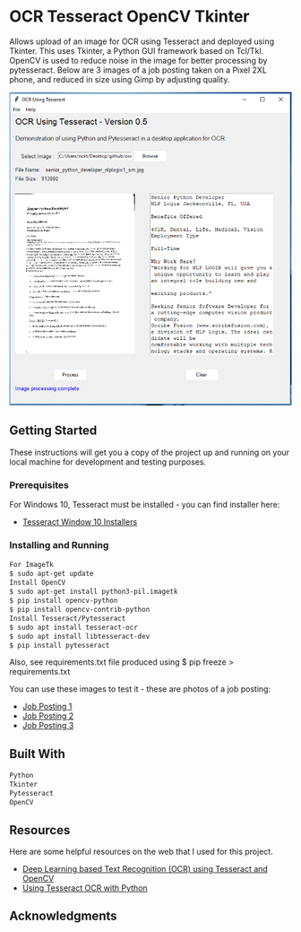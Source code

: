 # OCR Tesseract OpenCV Tkinter
Allows upload of an image for OCR using Tesseract and deployed using Tkinter.  This uses Tkinter, a Python GUI framework based on Tcl/Tkl.   OpenCV is used to reduce noise in the image for better processing by pytesseract. Below are 3 images of a job posting taken on a Pixel 2XL phone, and reduced in size using Gimp by adjusting quality. 

![Application Screenshot](https://github.com/ricktorzynski/ocr-tesseract-opencv-tkinter/blob/master/assets/ocr-tesseract-tkinter4.PNG)

## Getting Started
These instructions will get you a copy of the project up and running on your local machine for development and testing purposes.

### Prerequisites
For Windows 10, Tesseract must be installed - you can find installer here:
* [Tesseract Window 10 Installers](https://github.com/UB-Mannheim/tesseract/wiki)


### Installing and Running
```
For ImageTk
$ sudo apt-get update
Install OpenCV
$ sudo apt-get install python3-pil.imagetk
$ pip install opencv-python 
$ pip install opencv-contrib-python
Install Tesseract/Pytesseract
$ sudo apt install tesseract-ocr
$ sudo apt install libtesseract-dev
$ pip install pytesseract
```

Also, see requirements.txt file produced using 
$ pip freeze > requirements.txt

You can use these images to test it - these are photos of a job posting:

* [Job Posting 1](https://www.torzyn.com/ocr/senior_python_developer_nlplogix1_sm.jpg)
* [Job Posting 2](https://www.torzyn.com/ocr/senior_python_developer_nlplogix2_sm.jpg)
* [Job Posting 3](https://www.torzyn.com/ocr/senior_python_developer_nlplogix3_sm.jpg)


## Built With
```
Python
Tkinter
Pytesseract
OpenCV
```

## Resources

Here are some helpful resources on the web that I used for this project. 

* [Deep Learning based Text Recognition (OCR) using Tesseract and OpenCV](https://www.learnopencv.com/deep-learning-based-text-recognition-ocr-using-tesseract-and-opencv/)
* [Using Tesseract OCR with Python](https://www.pyimagesearch.com/2017/07/10/using-tesseract-ocr-python/)


## Acknowledgments


